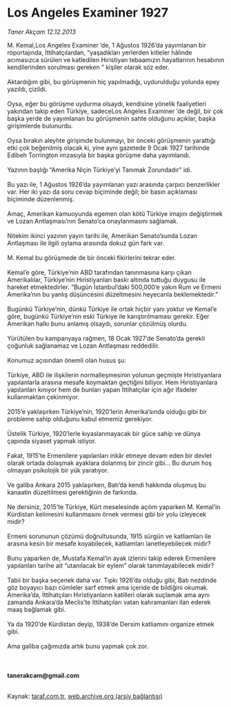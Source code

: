 # Los Angeles Examiner 1927

*Taner Akçam 12.12.2013*

<div class="yazi">M. Kemal,Los Angeles Examiner ’de, 1 Ağustos 1926’da yayımlanan bir röportajında, İttihatçılardan, “yaşadıkları yerlerden kitleler hâlinde acımasızca sürülen ve katledilen Hıristiyan tebaamızın hayatlarının hesabının kendilerinden sorulması gereken ” kişiler olarak söz eder.<br/><br/>Aktardığım gibi, bu görüşmenin hiç yapılmadığı, uydurulduğu yolunda epey yazıldı, çizildi.<br/><br/>Oysa, eğer bu görüşme uydurma olsaydı, kendisine yönelik faaliyetleri yakından takip eden Türkiye, sadeceLos Angeles Examiner ’de değil, bir çok başka yerde de yayımlanan bu görüşmenin sahte olduğunu açıklar, başka girişimlerde bulunurdu.<br/><br/>Oysa bırakın aleyhte girişimde bulunmayı, bir önceki görüşmenin yarattığı etki çok beğenilmiş olacak ki, yine aynı gazetede 9 Ocak 1927 tarihinde Edibeh Torrington imzasıyla bir başka görüşme daha yayımlandı.<br/><br/>Yazının başlığı “Amerika Niçin Türkiye’yi Tanımak Zorundadır” idi.<br/><br/>Bu yazı ile, 1 Ağustos 1926’da yayımlanan yazı arasında çarpıcı benzerlikler var. Her iki yazı da soru cevap biçiminde değil; bir basın açıklaması biçiminde düzenlenmiş.<br/><br/>Amaç, Amerikan kamuoyunda egemen olan kötü Türkiye imajını değiştirmek ve Lozan Antlaşması’nın Senato’ca onaylanmasını sağlamak.<br/><br/>Nitekim ikinci yazının yayın tarihi ile, Amerikan Senato’sunda Lozan Antlaşması ile ilgili oylama arasında dokuz gün fark var.<br/><br/>M. Kemal bu görüşmede de bir önceki fikirlerini tekrar eder.<br/><br/>Kemal’e göre, Türkiye’nin ABD tarafından tanınmasına karşı çıkan Amerikalılar, Türkiye’nin Hıristiyanları baskı altında tuttuğu duygusu ile hareket etmektedirler. “Bugün İstanbul’daki 500,000’e yakın Rum ve Ermeni Amerika’nın bu yanlış düşüncesini düzeltmesini heyecanla beklemektedir.”<br/><br/>Bugünkü Türkiye’nin, dünkü Türkiye ile ortak hiçbir yanı yoktur ve Kemal’e göre, bugünkü Türkiye’nin eski Türkiye ile karıştırılmaması gerekir. Eğer Amerikan halkı bunu anlamış olsaydı, sorunlar çözülmüş olurdu.<br/><br/>Yürütülen bu kampanyaya rağmen, 18 Ocak 1927’de Senato’da gerekli çoğunluk sağlanamaz ve Lozan Antlaşması reddedilir.<br/><br/>Konumuz açısından önemli olan husus şu:<br/><br/>Türkiye, ABD ile ilişkilerin normalleşmesinin yolunun geçmişte Hıristiyanlara yapılanlarla arasına mesafe koymaktan geçtiğini biliyor. Hem Hıristiyanlara yapılanları kınıyor hem de bunları yapan İttihatçılar için ağır ifadeler kullanmaktan çekinmiyor.<br/><br/>2015’e yaklaşırken Türkiye’nin, 1920’lerin Amerika’sında olduğu gibi bir probleme sahip olduğunu kabul etmemiz gerekiyor.<br/><br/>Üstelik Türkiye, 1920’lerle kıyaslanmayacak bir güce sahip ve dünya çapında siyaset yapmak istiyor.<br/><br/>Fakat, 1915’te Ermenilere yapılanları inkâr etmeye devam eden bir devlet olarak ortada dolaşmak ayaklara dolanmış bir zincir gibi... Bu durum hoş olmayan psikolojik bir yük yaratıyor.<br/><br/>Ve galiba Ankara 2015 yaklaşırken, Batı’da kendi hakkında oluşmuş bu kanaatin düzeltilmesi gerektiğinin de farkında.<br/><br/>Ne dersiniz, 2015’te Türkiye, Kürt meselesinde açılım yaparken M. Kemal’in Kürdistan kelimesini kullanmasını örnek vermesi gibi bir yolu izleyecek midir?<br/><br/>Ermeni sorununun çözümü doğrultusunda, 1915 sürgün ve katliamları ile arasına kesin bir mesafe koyabilecek, katliamları lanetleyebilecek midir?<br/><br/>Bunu yaparken de, Mustafa Kemal’in ayak izlerini takip ederek Ermenilere yapılanları tarihe ait “utanılacak bir eylem” olarak tanımlayabilecek midir?<br/><br/>Tabii bir başka seçenek daha var. Tıpkı 1926’da olduğu gibi, Batı nezdinde göz boyayıcı bazı cümleler sarf etmek ama içeride de bildiğini okumak. Amerika’da, İttihatçıları Hıristiyanların katilleri olarak suçlamak ama aynı zamanda Ankara’da Meclis’te İttihatçıları vatan kahramanları ilan ederek maaş bağlamak gibi.<br/><br/>Ya da 1920’de Kürdistan deyip, 1938’de Dersim katliamını organize etmek gibi.<br/><br/>Ama galiba çağımızda artık bunu yapmak çok zor.<br/><br/><br/><br/><b>tanerakcam@gmail.com</b><br/><br/>
</div>

Kaynak: [taraf.com.tr](http://www.taraf.com.tr:80/taner-akcam/makale-los-angeles-examiner-1927.htm), [web.archive.org (arşiv bağlantısı)](http://web.archive.org/web/20131213221210/http://www.taraf.com.tr:80/taner-akcam/makale-los-angeles-examiner-1927.htm)
